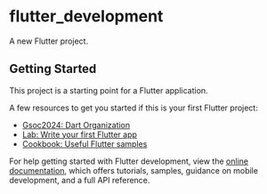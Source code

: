 # flutter_development

A new Flutter project.

## Getting Started

This project is a starting point for a Flutter application.

A few resources to get you started if this is your first Flutter project:

- [Gsoc2024: Dart Organization](https://www.gsocorganizations.dev/organization/dart/)
- [Lab: Write your first Flutter app](https://docs.flutter.dev/get-started/codelab)
- [Cookbook: Useful Flutter samples](https://docs.flutter.dev/cookbook)

For help getting started with Flutter development, view the
[online documentation](https://docs.flutter.dev/), which offers tutorials,
samples, guidance on mobile development, and a full API reference.
